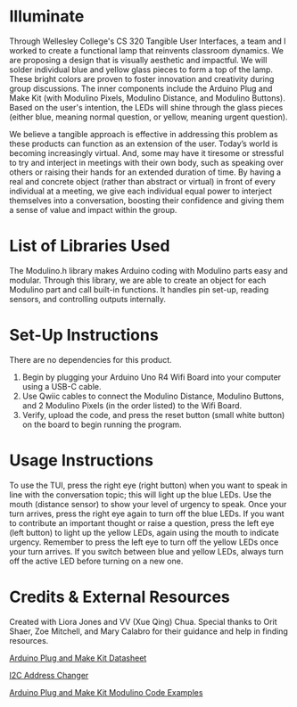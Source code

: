 # Illuminate
Through Wellesley College's CS 320 Tangible User Interfaces, a team and I worked to create a functional lamp that reinvents classroom dynamics. We are proposing a design that is visually aesthetic and impactful. We will solder individual blue and yellow glass pieces to form a top of the lamp. These bright colors are proven to foster innovation and creativity during group discussions. The inner components include the Arduino Plug and Make Kit (with Modulino Pixels, Modulino Distance, and Modulino Buttons). Based on the user's intention, the LEDs will shine through the glass pieces (either blue, meaning normal question, or yellow, meaning urgent question).

We believe a tangible approach is effective in addressing this problem as these products can function as an extension of the user. Today’s world is becoming increasingly virtual. And, some may have it tiresome or stressful to try and interject in meetings with their own body, such as speaking over others or raising their hands for an extended duration of time. By having a real and concrete object (rather than abstract or virtual) in front of every individual at a meeting, we give each individual equal power to interject themselves into a conversation, boosting their confidence and giving them a sense of value and impact within the group. 

# List of Libraries Used
The Modulino.h library makes Arduino coding with Modulino parts easy and modular. Through this library, we are able to create an object for each Modulino part and call built-in functions. It handles pin set-up, reading sensors, and controlling outputs internally. 

# Set-Up Instructions
There are no dependencies for this product. 
1. Begin by plugging your Arduino Uno R4 Wifi Board into your computer using a USB-C cable.
2. Use Qwiic cables to connect the Modulino Distance, Modulino Buttons, and 2 Modulino Pixels (in the order listed) to the Wifi Board.
3. Verify, upload the code, and press the reset button (small white button) on the board to begin running the program.

# Usage Instructions
To use the TUI, press the right eye (right button) when you want to speak in line with the conversation topic; this will light up the blue LEDs. Use the mouth (distance sensor) to show your level of urgency to speak. Once your turn arrives, press the right eye again to turn off the blue LEDs. If you want to contribute an important thought or raise a question, press the left eye (left button) to light up the yellow LEDs, again using the mouth to indicate urgency. Remember to press the left eye to turn off the yellow LEDs once your turn arrives. If you switch between blue and yellow LEDs, always turn off the active LED before turning on a new one.

# Credits & External Resources
Created with Liora Jones and VV (Xue Qing) Chua. Special thanks to Orit Shaer, Zoe Mitchell, and Mary Calabro for their guidance and help in finding resources.

[Arduino Plug and Make Kit Datasheet](https://docs.arduino.cc/resources/datasheets/AKX00069-datasheet.pdf)

[I2C Address Changer](https://github.com/arduino-libraries/Modulino/blob/main/examples/Utilities/AddressChanger/AddressChanger.ino)

[Arduino Plug and Make Kit Modulino Code Examples](https://forum.digikey.com/) 
